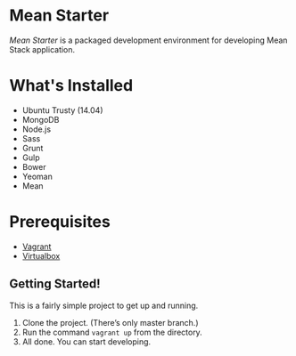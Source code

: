 # Mean Starter

*Mean Starter* is a packaged development environment for developing Mean Stack application.  

# What's Installed

+ Ubuntu Trusty (14.04)
+ MongoDB
+ Node.js
+ Sass
+ Grunt
+ Gulp
+ Bower
+ Yeoman
+ Mean

# Prerequisites

+ [Vagrant](http://www.vagrantup.com/downloads.html)
+ [Virtualbox](https://www.virtualbox.org/wiki/Downloads)

## Getting Started!

This is a fairly simple project to get up and running.  

1. Clone the project.  (There’s only master branch.)
2. Run the command `vagrant up` from the directory.
3. All done. You can start developing.

